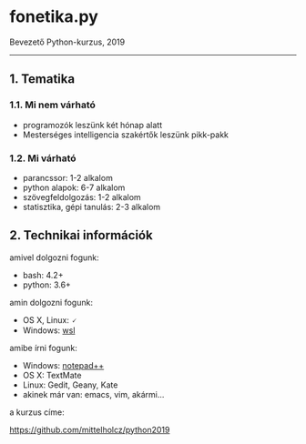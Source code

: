 
# fonetika.py

Bevezető Python-kurzus, 2019

---

## 1. Tematika

### 1.1. Mi nem várható

- programozók leszünk két hónap alatt
- Mesterséges intelligencia szakértők leszünk pikk-pakk

### 1.2. Mi várható

- parancssor: 1-2 alkalom
- python alapok: 6-7 alkalom
- szövegfeldolgozás: 1-2 alkalom
- statisztika, gépi tanulás: 2-3 alkalom

## 2. Technikai információk

amivel dolgozni fogunk:

- bash: 4.2+
- python: 3.6+

amin dolgozni fogunk:

- OS X, Linux: 🗸
- Windows: [wsl](https://docs.microsoft.com/en-us/windows/wsl/install-win10)

amibe írni fogunk:

- Windows: [notepad++](https://notepad-plus-plus.org/download/v7.7.1.html)
- OS X: TextMate
- Linux: Gedit, Geany, Kate
- akinek már van: emacs, vim, akármi...

a kurzus címe:

<https://github.com/mittelholcz/python2019>
